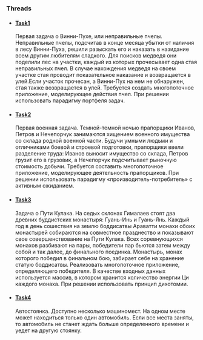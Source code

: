 ### Threads

+ #### [Task1](Task9/src/main/java/task1)
  Первая задача о Винни-Пухе, или неправильные пчелы. Неправильные пчелы, 
  подсчитав в конце месяца убытки от наличия в лесу Винни-Пуха, решили 
  разыскать его и наказать в назидание всем другим любителям сладкого. 
  Для поисков медведя они поделили лес на участки, каждый из которых 
  прочесывает одна стая неправильных пчел. В случае нахождения медведя 
  на своем участке стая проводит показательное наказание и возвращается 
  в улей.Если участок прочесан, а Винни-Пух на нем не обнаружен, стая 
  также возвращается в улей. Требуется создать многопоточное приложение, 
  моделирующее действия пчел. При решении использовать парадигму 
  портфеля задач.
+ #### [Task2](Task9/src/main/java/task2)
  Первая военная задача. 
  Темной-темной ночью прапорщики Иванов, Петров и Нечепорчук занимаются 
  хищением военного имущества со склада родной военной части. Будучи 
  умными людьми и отличниками боевой и строевой подготовки, прапорщики 
  ввели разделение труда: Иванов выносит имущество со склада, Петров 
  грузит его в грузовик, а Нечепорчук подсчитывает рыночную стоимость 
  добычи. Требуется составить многопоточное приложение, моделирующее 
  деятельность прапорщиков. При решении использовать парадигму 
  «производитель-потребитель» с активным ожиданием.
+ #### [Task3](Task9/src/main/java/task3)
   Задача о Пути Кулака. На седых склонах Гималаев стоят два древних 
   буддистских монастыря: Гуань-Инь и Гуань-Янь. Каждый год в день 
   сошествия на землю боддисатвы Араватти монахи обоих монастырей 
   собираются на совместное празднество и показывают свое 
   совершенствование на Пути Кулака. Всех соревнующихся монахов 
   разбивают на пары, победители пар бьются затем между собой и так 
   далее, до финального поединка. Монастырь, монах которого победил в 
   финальном бою, забирает себе на хранение статую боддисатвы. 
   Реализовать многопоточное приложение, определяющего победителя. В 
   качестве входных данных используется массив, в котором хранится 
   количество энергии Ци каждого монаха. При решении использовать 
   принцип дихотомии.
+ #### [Task4](Task9/src/main/java/task4)
  Автостоянка. Доступно несколько машиномест.
  На одном месте может находиться только один автомобиль. Если все места
  заняты, то автомобиль не станет ждать больше определенного времени и 
  уедет на другую стоянку.